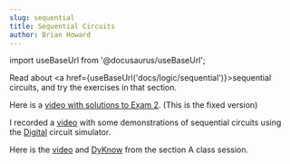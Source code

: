 ```yaml
---
slug: sequential
title: Sequential Circuits
author: Brian Howard
---
```

import useBaseUrl from '@docusaurus/useBaseUrl';

Read about <a href={useBaseUrl('docs/logic/sequential')}>sequential circuits</a>, and try the exercises in that section.

Here is a [video with solutions to Exam 2](https://drive.google.com/file/d/18VMshqhb5ss3FF6q3B3o9_4FRrYvVf-_/view).
(This is the fixed version)

I recorded a [video](https://drive.google.com/file/d/1E5uDztarzOBF0jLTrhv6IN6YsXud-Zad/view) with some demonstrations of
sequential circuits using the [Digital](https://github.com/hneemann/Digital) circuit simulator.

Here is the [video](https://drive.google.com/file/d/1OEhiUbJQ948QBe-upTLPSkc0n2HlcaCW/view) and [DyKnow](https://drive.google.com/open?id=1-zi54il1UKLtClpTImQ6s4yoyZkt52-h) from the section A class session.
